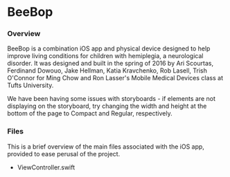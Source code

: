 # BeeBop
### Overview

BeeBop is a combination iOS app and physical device designed to help improve living conditions for children with hemiplegia, a neurological disorder. It was designed and built in the spring of 2016 by Ari Scourtas, Ferdinand Dowouo, Jake Hellman, Katia Kravchenko, Rob Lasell, Trish O'Connor for Ming Chow and Ron Lasser's Mobile Medical Devices class at Tufts University.

We have been having some issues with storyboards - if elements are not displaying on the storyboard, try changing the width and height at the bottom of the page to Compact and Regular, respectively.

### Files

This is a brief overview of the main files associated with the iOS app, provided to ease perusal of the project.

  * ViewController.swift